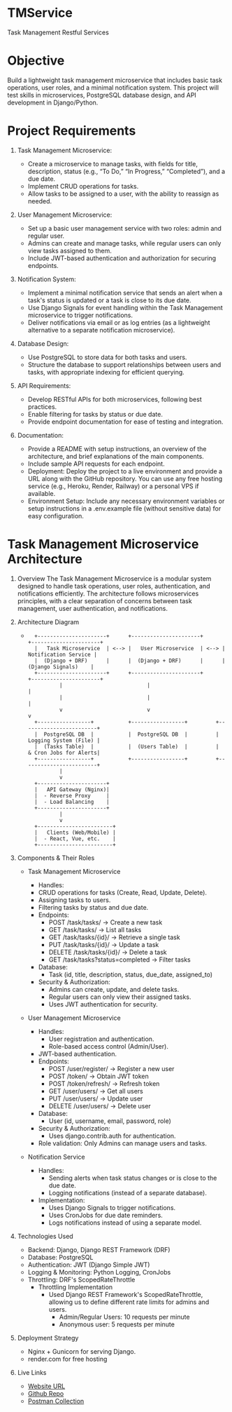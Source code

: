 # TMService
Task Management Restful Services

# Objective
Build a lightweight task management microservice that includes basic task operations, user roles, and a minimal notification system. This project will test skills in microservices, PostgreSQL database design, and API development in Django/Python.

# Project Requirements

1. Task Management Microservice:

    - Create a microservice to manage tasks, with fields for title, description, status (e.g., “To Do,” “In Progress,” “Completed”), and a due date.
    - Implement CRUD operations for tasks.
    - Allow tasks to be assigned to a user, with the ability to reassign as needed.

2. User Management Microservice:

    - Set up a basic user management service with two roles: admin and regular user.
    - Admins can create and manage tasks, while regular users can only view tasks assigned to them.
    - Include JWT-based authentication and authorization for securing endpoints.

3. Notification System:

    - Implement a minimal notification service that sends an alert when a task's status is updated or a task is close to its due date.
    - Use Django Signals for event handling within the Task Management microservice to trigger notifications.
    - Deliver notifications via email or as log entries (as a lightweight alternative to a separate notification microservice).

4. Database Design:

    - Use PostgreSQL to store data for both tasks and users.
    - Structure the database to support relationships between users and tasks, with appropriate indexing for efficient querying.

5. API Requirements:

    - Develop RESTful APIs for both microservices, following best practices.
    - Enable filtering for tasks by status or due date.
    - Provide endpoint documentation for ease of testing and integration.
6. Documentation:

    - Provide a README with setup instructions, an overview of the architecture, and brief explanations of the main components.
    - Include sample API requests for each endpoint.
    - Deployment: Deploy the project to a live environment and provide a URL along with the GitHub repository. You can use any free hosting service (e.g., Heroku, Render, Railway) or a personal VPS if available.
    - Environment Setup: Include any necessary environment variables or setup instructions in a .env.example file (without sensitive data) for easy configuration.


# Task Management Microservice Architecture

1. Overview
The Task Management Microservice is a modular system designed to handle task operations, user roles, authentication, and notifications efficiently. The architecture follows microservices principles, with a clear separation of concerns between task management, user authentication, and notifications.

2. Architecture Diagram

    -       +----------------------+      +----------------------+      +----------------------+
            |   Task Microservice  | <--> |   User Microservice  | <--> | Notification Service |
            |  (Django + DRF)      |      |  (Django + DRF)      |      |  (Django Signals)    |
            +----------------------+      +----------------------+      +----------------------+
                    |                           |                          |
                    |                           |                          |
                    v                           v                          v
            +-----------------+           +-----------------+         +------------------------+
            |  PostgreSQL DB  |           |  PostgreSQL DB  |         |  Logging System (File) |
            |  (Tasks Table)  |           |  (Users Table)  |         |  & Cron Jobs for Alerts|
            +-----------------+           +-----------------+         +------------------------+
                    |
                    v
            +----------------------+
            |   API Gateway (Nginx)|
            |  - Reverse Proxy     |
            |  - Load Balancing    |
            +----------------------+
                    |
                    v
            +------------------------+
            |   Clients (Web/Mobile) |
            |  - React, Vue, etc.    |
            +------------------------+


3. Components & Their Roles
    - Task Management Microservice
        - Handles:
        - CRUD operations for tasks (Create, Read, Update, Delete).
        - Assigning tasks to users.
        - Filtering tasks by status and due date.
        - Endpoints:
            - POST /task/tasks/ → Create a new task
            - GET /task/tasks/ → List all tasks
            - GET /task/tasks/{id}/ → Retrieve a single task
            - PUT /task/tasks/{id}/ → Update a task
            - DELETE /task/tasks/{id}/ → Delete a task
            - GET /task/tasks?status=completed → Filter tasks
        - Database:
            - Task (id, title, description, status, due_date, assigned_to)
        - Security & Authorization:
            - Admins can create, update, and delete tasks.
            - Regular users can only view their assigned tasks.
            - Uses JWT authentication for security.

    - User Management Microservice
        - Handles:
            - User registration and authentication.
            - Role-based access control (Admin/User).
        - JWT-based authentication.
        - Endpoints:
            - POST /user/register/ → Register a new user
            - POST /token/ → Obtain JWT token
            - POST /token/refresh/ → Refresh token
            - GET /user/users/ → Get all users
            - PUT /user/users/ → Update user
            - DELETE /user/users/ → Delete user
        - Database:
            - User (id, username, email, password, role)
        - Security & Authorization:
            - Uses django.contrib.auth for authentication.
        - Role validation: Only Admins can manage users and tasks.
    
    - Notification Service
        - Handles:
            - Sending alerts when task status changes or is close to the due date.
            - Logging notifications (instead of a separate database).
        - Implementation:
            - Uses Django Signals to trigger notifications.
            - Uses CronJobs for due date reminders.
            - Logs notifications instead of using a separate model.

4. Technologies Used
    - Backend: Django, Django REST Framework (DRF)
    - Database: PostgreSQL
    - Authentication: JWT (Django Simple JWT)
    - Logging & Monitoring: Python Logging, CronJobs
    - Throttling: DRF's ScopedRateThrottle
        - Throttling Implementation
            - Used Django REST Framework's ScopedRateThrottle, allowing us to define different rate limits for admins and users.
                - Admin/Regular Users: 10 requests per minute
                - Anonymous user: 5 requests per minute

5. Deployment Strategy
    - Nginx + Gunicorn for serving Django.
    - render.com for free hosting

6. Live Links
    - [Website URL](https://tmservice.onrender.com/)
    - [Github Repo](https://github.com/GautmSahu/TMService)
    - [Postman Collection]()